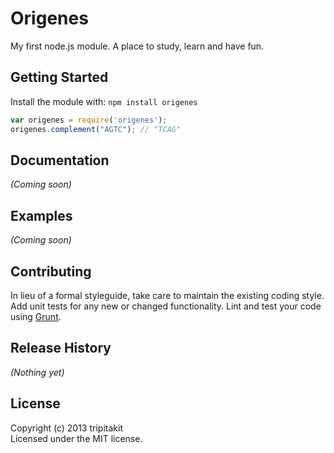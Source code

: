 Origenes
===
My first node.js module. A place to study, learn and have fun.

## Getting Started
Install the module with: `npm install origenes`

```javascript
var origenes = require('origenes');
origenes.complement("AGTC"); // "TCAG"
```

## Documentation
_(Coming soon)_

## Examples
_(Coming soon)_

## Contributing
In lieu of a formal styleguide, take care to maintain the existing coding style. Add unit tests for any new or changed functionality. Lint and test your code using [Grunt](http://gruntjs.com/).

## Release History
_(Nothing yet)_

## License
Copyright (c) 2013 tripitakit  
Licensed under the MIT license.

